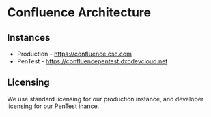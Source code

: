 # Confluence Architecture

## Instances

* Production - https://confluence.csc.com
* PenTest - https://confluencepentest.dxcdevcloud.net

## Licensing

We use standard licensing for our production instance, and  developer licensing for our PenTest inance.
